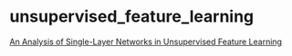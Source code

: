# unsupervised_feature_learning
[An Analysis of Single-Layer Networks in Unsupervised Feature Learning](https://ai.stanford.edu/~ang/papers/nipsdlufl10-AnalysisSingleLayerUnsupervisedFeatureLearning.pdf)
